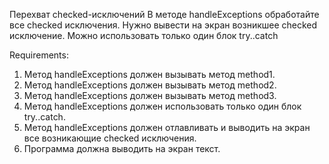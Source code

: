 Перехват checked-исключений
В методе handleExceptions обработайте все checked исключения.
Нужно вывести на экран возникшее checked исключение.
Можно использовать только один блок try..catch


Requirements:
1. Метод handleExceptions должен вызывать метод method1.
2. Метод handleExceptions должен вызывать метод method2.
3. Метод handleExceptions должен вызывать метод method3.
4. Метод handleExceptions должен использовать только один блок try..catch.
5. Метод handleExceptions должен отлавливать и выводить на экран все возникающие checked исключения.
6. Программа должна выводить на экран текст.
